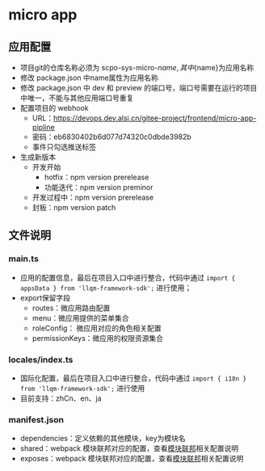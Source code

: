 # micro app

## 应用配置

- 项目git的仓库名称必须为 scpo-sys-micro-${name}, 其中${name}为应用名称
- 修改 package.json 中name属性为应用名称
- 修改 package.json 中 dev 和 preview 的端口号，端口号需要在运行的项目中唯一，不能与其他应用端口号重复
- 配置项目的 webhook
    - URL：https://devops.dev.alsi.cn/gitee-project/frontend/micro-app-pipline
    - 密码：eb6830402b6d077d74320c0dbde3982b
    - 事件只勾选推送标签
- 生成新版本
    - 开发开始
        - hotfix：npm version prerelease
        - 功能迭代：npm version preminor
    - 开发过程中：npm version prerelease
    - 封板：npm version patch

## 文件说明

### main.ts

- 应用的配置信息，最后在项目入口中进行整合，代码中通过 `import { appsData } from 'llqm-framework-sdk';` 进行使用；
- export保留字段
    - routes：微应用路由配置
    - menu：微应用提供的菜单集合
    - roleConfig： 微应用对应的角色相关配置
    - permissionKeys：微应用的权限资源集合

### locales/index.ts

- 国际化配置，最后在项目入口中进行整合，代码中通过 `import { i18n } from 'llqm-framework-sdk';` 进行使用
- 目前支持：zhCn、en、ja

### manifest.json

- dependencies：定义依赖的其他模块，key为模块名
- shared：webpack 模块联邦对应的配置，查看[模块联邦](https://www.webpackjs.com/concepts/module-federation/)相关配置说明
- exposes：webpack 模块联邦对应的配置，查看[模块联邦](https://www.webpackjs.com/concepts/module-federation/)相关配置说明
